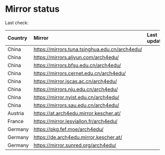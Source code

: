 <script src="./time.js"></script>
# Mirror status
Last check: <script type="text/javascript">localize(1711592805.0627613);</script>

|Country|Mirror|Last update|
|:------|:-----|:----------|
|China|https://mirrors.tuna.tsinghua.edu.cn/arch4edu/|<script type="text/javascript">localize(1711564439);</script>|
|China|https://mirrors.aliyun.com/arch4edu/|<script type="text/javascript">localize(1711564439);</script>|
|China|https://mirrors.bfsu.edu.cn/arch4edu/|<script type="text/javascript">localize(1711564439);</script>|
|China|https://mirrors.cernet.edu.cn/arch4edu/|<script type="text/javascript">localize(1711564439);</script>|
|China|https://mirror.iscas.ac.cn/arch4edu/|<script type="text/javascript">localize(1711564439);</script>|
|China|https://mirrors.nju.edu.cn/arch4edu/|<script type="text/javascript">localize(1711564439);</script>|
|China|https://mirror.nyist.edu.cn/arch4edu/|<script type="text/javascript">localize(1711564439);</script>|
|China|https://mirrors.sau.edu.cn/arch4edu/|<script type="text/javascript">localize(1711564439);</script>|
|Austria|https://at.arch4edu.mirror.kescher.at/|<script type="text/javascript">localize(1711564439);</script>|
|France|https://mirror.lesviallon.fr/arch4edu/|<script type="text/javascript">localize(1711564439);</script>|
|Germany|https://pkg.fef.moe/arch4edu/|<script type="text/javascript">localize(1711564439);</script>|
|Germany|https://de.arch4edu.mirror.kescher.at/|<script type="text/javascript">localize(1711564439);</script>|
|Germany|https://mirror.sunred.org/arch4edu/|<script type="text/javascript">localize(1711564439);</script>|

<script src="./tablefilter/tablefilter.js"></script>
<script src="./table.js"></script>